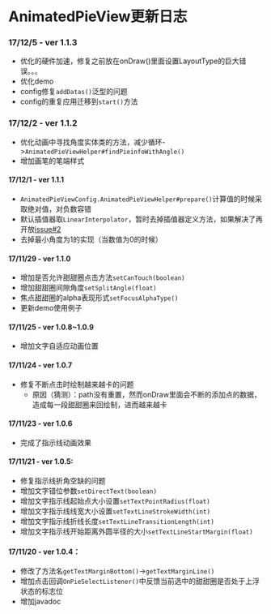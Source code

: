 # AnimatedPieView更新日志

### 17/12/5 - ver 1.1.3
 - 优化的硬件加速，修复之前放在onDraw()里面设置LayoutType的巨大错误。。。
 - 优化demo
 - config修复`addDatas()`泛型的问题
 - config的重复应用迁移到`start()`方法

### 17/12/2 - ver 1.1.2
 - 优化动画中寻找角度实体类的方法，减少循环->`AnimatedPieViewHelper#findPieinfoWithAngle()`
 - 增加画笔的笔端样式

#### 17/12/1 - ver 1.1.1
 - `AnimatedPieViewConfig.AnimatedPieViewHelper#prepare()`计算值的时候采取绝对值，对负数容错
 - 默认插值器取`LinearInterpolator`，暂时去掉插值器定义方法，如果解决了再开放[issue#2](https://github.com/razerdp/AnimatedPieView/issues/2)
 - 去掉最小角度为1的实现（当数值为0的时候）

#### 17/11/29 - ver 1.1.0
 - 增加是否允许甜甜圈点击方法`setCanTouch(boolean)`
 - 增加甜甜圈间隙角度`setSplitAngle(float)`
 - 焦点甜甜圈的alpha表现形式`setFocusAlphaType()`
 - 更新demo使用例子

#### 17/11/25 - ver 1.0.8~1.0.9
 - 增加文字自适应动画位置

#### 17/11/24 - ver 1.0.7

 - 修复不断点击时绘制越来越卡的问题
    + 原因（猜测）：path没有重置，然而onDraw里面会不断的添加点的数据，造成每一段甜甜圈来回绘制，进而越来越卡

#### 17/11/23 - ver 1.0.6

 - 完成了指示线动画效果

#### 17/11/21 - ver 1.0.5:

  - 修复指示线折角空缺的问题
  - 增加文字错位参数`setDirectText(boolean)`
  - 增加文字指示线起始点大小设置`setTextPointRadius(float)`
  - 增加文字指示线线宽大小设置`setTextLineStrokeWidth(int)`
  - 增加文字指示线折线长度`setTextLineTransitionLength(int)`
  - 增加文字指示线开始距离外圆半径的大小`setTextLineStartMargin(float)`

#### 17/11/20 - ver 1.0.4：

  - 修改了方法名`getTextMarginBottom()`->`getTextMarginLine()`
  - 增加点击回调`OnPieSelectListener()`中反馈当前选中的甜甜圈是否处于上浮状态的标志位
  - 增加javadoc


